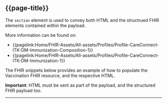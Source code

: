 ## {{page-title}}

The `section` element is used to convey both HTML and the structrued FHIR elements contained within the payload.

More information can be found on:

- {{pagelink:Home/FHIR-Assets/All-assets/Profiles/Profile-CareConnect-ITK-DM-Immunization-Composition-1}}
- {{pagelink:Home/FHIR-Assets/All-assets/Profiles/Profile-CareConnect-ITK-DM-Immunization-1}}

The FHIR snippets below provides an example of how to populate the Vaccination FHIR resource, and the respective HTML. 

<div class="nhsd-a-box nhsd-a-box--bg-light-yellow nhsd-!t-margin-bottom-6 nhsd-t-body">
    <b>Important</b>: HTML must be sent as part of the payload, and the structured FHIR payload too.
</div>


---